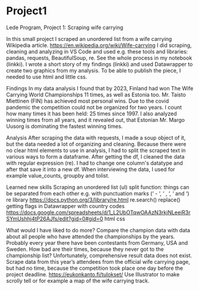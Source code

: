 # Project1

Lede Program, Project 1: Scraping wife carrying

In this small project I scraped an unordered list from a wife carrying Wikipedia article. https://en.wikipedia.org/wiki/Wife-carrying I did scraping, cleaning and analyzing in VS Code and used e.g. these tools and libraries: pandas, requests, BeautifulSoup, re. See the whole process in my notebook (linkki). 
I wrote a short story of my findings (linkki) and used Datawrapper to create two graphics from my analysis. To be able to publish the piece, I needed to use html and little css.

Findings
In my data analysis I found that by 2023, Finland had won The Wife Carrying World Championships 11 times, as well as Estonia too. Mr. Taisto Miettinen (FIN) has achieved most personal wins. Due to the covid pandemic the competition could not be organized for two years. I count how many times it has been held: 25 times since 1997. I also analyzed winning times from all years, and it revealed out, that Estonian Mr. Margo Uusorg is dominating the fastest winning times.

Analysis
After scraping the data with requests, I made a soup object of it, but the data needed a lot of organizing and cleaning. Because there were no clear html elements to use in analysis, I had to split the scraped text in various ways to form a dataframe. After getting the df, I cleaned the data with regular expression (re). I had to change one column's datatype and after that save it into a new df.
When interviewing the data, I used for example value_counts, groupby and tolist.

Learned new skills
Scraping an unordered list (ul)
split function: things can be separated from each other e.g. with punctuation marks (‘ - ‘, ‘ , ‘, ‘ and ‘)
re library https://docs.python.org/3/library/re.html 
re.search()
replace()
getting flags in Datawrapper with country codes https://docs.google.com/spreadsheets/d/1_L2UbOTqwOAAzN3rkjNLeeiR3rSYmUshhj4tP26AJfs/edit?gid=0#gid=0 
html
css

What would I have liked to do more?
Compare the champion data with data about all people who have attended the championships by the years. Probably every year there have been contestants from Germany, USA and Sweden. How bad are their times, because they never got to the championship list? Unfortunately, comprehensive result data does not exist.
Scrape data from this year’s attendees from the official wife carrying page, but had no time, because the competition took place one day before the project deadline. https://eukonkanto.fi/tulokset/ 
Use Illustrator to make scrolly tell or for example a map of the wife carrying track. 
